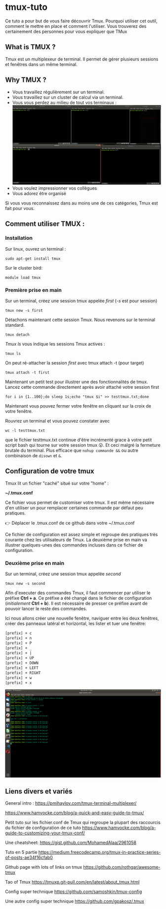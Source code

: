 # tmux-tuto

Ce tuto a pour but de vous faire découvrir Tmux.
Pourquoi utiliser cet outil, comment le mettre en place et comment l'utiliser.
Vous trouverez des certainement des personnes pour vous expliquer que TMux

## What is TMUX ?

Tmux est un multiplexeur de terminal. Il permet de gérer plusieurs sessions et fenêtres dans un même terminal.


## Why TMUX ?

- Vous travaillez régulièrement sur un terminal.
- Vous travaillez sur un cluster de calcul via un terminal.
- Vous vous perdez au milieu de tout vos terminaux :
![alt text](https://raw.githubusercontent.com/Adrien-Evo/tmux-tuto/master/notmux-multi.png)   
- Vous voulez impressionner vos collègues
- Vous adorez être organisé

Si vous vous reconnaissez dans au moins une de ces catégories, Tmux est fait pour vous. 


## Comment utiliser TMUX :
### Installation
Sur linux, ouvrez un terminal :
```
sudo apt-get install tmux
```

Sur le cluster bird:
```
module load tmux
```

### Première prise en main

Sur un terminal, créez une session tmux appelée *first* (*-s* est pour session)
```
tmux new -s first
```
Détachons maintenant cette session Tmux. Nous revenons sur le terminal standard.
```
tmux detach
```
*Tmux ls* vous indique les sessions Tmux actives :

```
tmux ls
```
On peut ré-attacher la session *first* avec tmux attach -t (pour target)
```
tmux attach -t first
```
Maintenant un petit test pour illustrer une des fonctionnalités de tmux. Lancez cette commande directement après avoir attaché votre session first

```
for i in {1..100};do sleep 1s;echo "tmux $i" >> testtmux.txt;done
```
Maintenant vous pouvez fermer votre fenêtre en cliquant sur la croix de votre fenêtre.

Rouvrez un terminal et vous pouvez constater avec 
```
wc -l testtmux.txt
```

que le fichier testtmux.txt continue d'être incrémenté grace à votre petit script bash qui tourne sur votre session tmux :astonished:. Et ceci malgré la fermeture brutale du terminal. Plus efficace que `nohup commande &&` ou autre combinaison de `disown` et `&`.

## Configuration de votre tmux
Tmux lit un fichier "caché" situé sur votre "home" : 

**~/.tmux.conf**

Ce fichier vous permet de customiser votre tmux. Il est même nécessaire d'en utiliser un pour remplacer certaines commande par défaut peu pratiques. 

:point_right: Déplacer le .tmux.conf de ce github dans votre ~/.tmux.conf

Ce fichier de configuration est assez simple et regroupe des pratiques très courante chez les utilisateurs de Tmux. La deuxième prise en main va illustrer quelques-unes des commandes incluses dans ce fichier de configuration.

### Deuxième prise en main

Sur un terminal, créez une session tmux appelée *second* 
```
tmux new -s second
```

Afin d'executer des commandes Tmux, il faut commencer par utiliser le préfixe **Ctrl + a**.
Ce préfixe a été changé dans le fichier de configuration (*initialement* **Ctrl + b**). Il est nécessaire de presser ce préfixe avant de pouvoir lancer le reste des commandes.

Ici nous allons créer une nouvelle fenêtre, naviguer entre les deux fenêtres, créer des panneaux latéral et horizontal, les lister et tuer une fenêtre:
```
[prefix] + c
[prefix] + n
[prefix] + P
[prefix] + _
[prefix] + |
[prefix] + UP
[prefix] + DOWN
[prefix] + LEFT
[prefix] + RIGHT
[prefix] + w
[prefix] + x
```

![alt text](https://raw.githubusercontent.com/Adrien-Evo/tmux-tuto/master/tmux.gif)



## Liens divers et variés

General intro :
https://pmihaylov.com/tmux-terminal-multiplexer/

https://www.hamvocke.com/blog/a-quick-and-easy-guide-to-tmux/

Petit tuto sur les fichier.conf de Tmux qui regroupe la plupart des raccourcis du fichier de configuration de ce tuto
https://www.hamvocke.com/blog/a-guide-to-customizing-your-tmux-conf/

Une cheatsheet:
https://gist.github.com/MohamedAlaa/2961058

Tuto en 5 partie
https://medium.freecodecamp.org/tmux-in-practice-series-of-posts-ae34f16cfab0

Github page with lots of links on tmux
https://github.com/rothgar/awesome-tmux

Tao of Tmux
https://tmuxp.git-pull.com/en/latest/about_tmux.html

Config super technique
https://github.com/samoshkin/tmux-config

Une autre config super technique
https://github.com/gpakosz/.tmux
